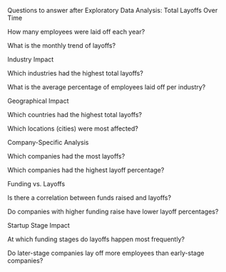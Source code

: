 Questions to answer after Exploratory Data Analysis:
Total Layoffs Over Time

  How many employees were laid off each year?

  What is the monthly trend of layoffs?

Industry Impact

  Which industries had the highest total layoffs?

  What is the average percentage of employees laid off per industry?

Geographical Impact

  Which countries had the highest total layoffs?

  Which locations (cities) were most affected?

Company-Specific Analysis

  Which companies had the most layoffs?

  Which companies had the highest layoff percentage?

Funding vs. Layoffs

  Is there a correlation between funds raised and layoffs?

  Do companies with higher funding raise have lower layoff percentages?

Startup Stage Impact

  At which funding stages do layoffs happen most frequently?

  Do later-stage companies lay off more employees than early-stage companies?

